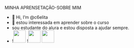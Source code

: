 
MINHA APRENSETAÇÃO-SOBRE MIM

-  👋 Hi, I’m @c6elita
- 👀 estou interessada em aprender sobre o curso
- sou estudante do alura e estou disposta a ajudar sempre.
- !<img src="https://cdn.jsdelivr.net/gh/devicons/devicon/icons/git/git-original.svg" width="40" height="40"/>
!<img src="https://cdn.jsdelivr.net/gh/devicons/devicon/icons/java/java-original.svg" width="40" height="40"/> <img src="https://cdn.jsdelivr.net/gh/devicons/devicon/icons/linux/linux-original.svg" width="40" height="40"/>
